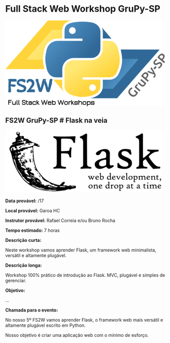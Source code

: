 # Full Stack Web Workshop GruPy-SP

![fs2w](img/fs2w.png)

## FS2W GruPy-SP # Flask na veia

![flask](img/flask.png)

**Data provável:** /17

**Local provável:** Garoa HC

**Instrutor provável:** Rafael Correia e/ou Bruno Rocha

**Tempo estimado:** 7 horas

**Descrição curta:**

Neste workshop vamos aprender Flask, um framework web minimalista, versátil e altamente plugável.

**Descrição longa:**

Workshop 100% prático de introdução ao Flask.
MVC, plugável e simples de gerenciar.

**Objetivo:**

...

**Chamada para o evento:**

No nosso 5º FS2W vamos aprender Flask, o framework web mais versátil e altamente plugável escrito em Python.

Nosso objetivo é criar uma aplicação web com o mínimo de esforço.


